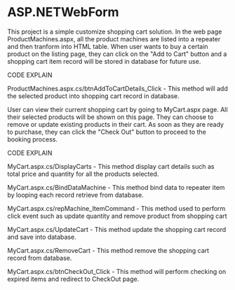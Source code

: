 # ASP.NETWebForm

This project is a simple customize shopping cart solution. In the web page ProductMachines.aspx, all the product machines are listed into a repeater and then tranform into HTML table. When user wants to buy a certain product on the listing page, they can click on the "Add to Cart" button and a shopping cart item record will be stored in database for future use.

CODE EXPLAIN

ProductMachines.aspx.cs/btnAddToCartDetails_Click - This method will add the selected product into shopping cart record in database.


User can view their current shopping cart by going to MyCart.aspx page. All their selected products will be shown on this page. They can choose to remove or update existing products in their cart. As soon as they are ready to purchase, they can click the "Check Out" button to proceed to the booking process.

CODE EXPLAIN

MyCart.aspx.cs/DisplayCarts - This method display cart details such as total price and quantity for all the products selected.

MyCart.aspx.cs/BindDataMachine - This method bind data to repeater item by looping each record retrieve from database.

MyCart.aspx.cs/repMachine_ItemCommand - This method used to perform click event such as update quantity and remove product from shopping cart

MyCart.aspx.cs/UpdateCart - This method update the shopping cart record and save into database.

MyCart.aspx.cs/RemoveCart - This method remove the shopping cart record from database.

MyCart.aspx.cs/btnCheckOut_Click - This method will perform checking on expired items and redirect to CheckOut page.
